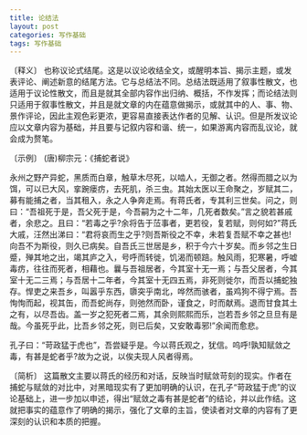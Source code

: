 ```yaml
---
title: 论结法
layout: post
categories: 写作基础
tags: 写作基础
---
```


〔释义〕 也称议论式结尾。这是以议论收结全文，或醒明本旨、揭示主题，或发表评论、阐述新意的结尾方法。它与总结法不同。总结法既适用了叙事性散文，也适用于议论性散文，而且是就其全部内容作出归纳、概括，不作发挥；而论结法则只适用于叙事性散文，并且是就文章的内在蕴意做揭示，或就其中的人、事、物、景作评论，因此主观色彩更浓，更容易直接表达作者的见解、认识。但是所发议论应以文章内容为基础，并且要与记叙内容和谐、统一，如果游离内容而乱议论，就会成为赘笔。

〔示例〕 (唐)柳宗元：《捕蛇者说》

永州之野产异蛇，黑质而白章，触草木尽死，以啮人，无御之者。然得而腊之以为饵，可以已大风，挛踠瘘疠，去死肌，杀三虫。其始太医以王命聚之，岁赋其二，募有能捕之者，当其租入，永之人争奔走焉。有蒋氏者，专其利三世矣。问之，则曰：“吾祖死于是，吾父死于是，今吾嗣为之十二年，几死者数矣。”言之貌若甚戚者，余悲之。且曰：“若毒之乎?余将告于𦲷事者，更若役，复若赋，则何如?”蒋氏大戚，汪然出涕曰：“君将哀而生之乎?则吾斯役之不幸，未若复吾赋不幸之甚也!向吾不为斯役，则久已病矣。自吾氏三世居是乡，积于今六十岁矣。而乡邻之生日蹙，殚其地之出，竭其庐之入，号呼而转徙，饥渴而顿踣。触风雨，犯寒暑，呼嘘毒疠，往往而死者，相藉也。曩与吾祖居者，今其室十无一焉；与吾父居者，今其室十无二三焉；与吾居十二年者，今其室十无四五焉，非死则徙尔，而吾以捕蛇独存。悍吏之来吾乡，叫嚣乎东西，隳突乎南北，哗然而骇者，虽鸡狗不得宁焉。吾恂恂而起，视其缶，而吾蛇尚存，则弛然而卧，谨食之，时而献焉。退而甘食其土之有，以尽吾齿。盖一岁之犯死者二焉，其余则熙熙而乐，岂若吾乡邻之旦旦有是哉。今虽死乎此，比吾乡邻之死，则已后矣，又安敢毒邪!”余闻而愈悲。

孔子曰：“苛政猛于虎也”，吾尝疑乎是。今以蒋氏观之，犹信。呜呼!孰知赋敛之毒，有甚是蛇者乎?故为之说，以俟夫现人风者得焉。

〔简析〕 这篇散文主要以蒋氏的经历和对话，反映当时赋敛苛刻的现实。作者在捕蛇与赋敛的对比中，对黑暗现实有了更加明确的认识，在孔子“苛政猛于虎”的议论基础上，进一步加以申述，得出“赋敛之毒有甚是蛇者”的结论，并以此作结。这就把事实的蕴意作了明确的揭示，强化了文章的主旨，使读者对文章的内容有了更深刻的认识和本质的把握。 
